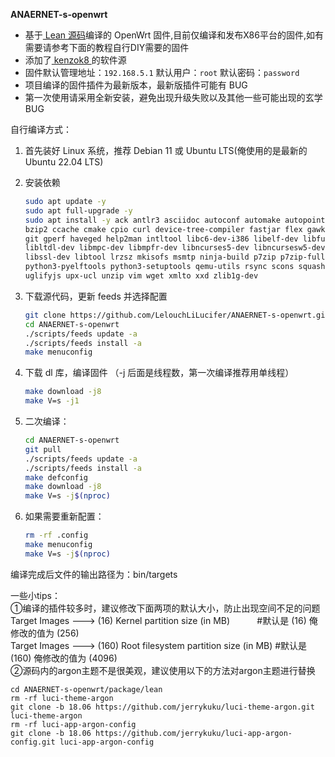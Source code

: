 **ANAERNET-s-openwrt**
- 基于[ Lean 源码](https://github.com/coolsnowwolf/lede)编译的 OpenWrt 固件,目前仅编译和发布X86平台的固件,如有需要请参考下面的教程自行DIY需要的固件    
- 添加了[ kenzok8 ](https://github.com/kenzok8/openwrt-packages)的软件源
- 固件默认管理地址：`192.168.5.1` 默认用户：`root` 默认密码：`password`  
- 项目编译的固件插件为最新版本，最新版插件可能有 BUG  
- 第一次使用请采用全新安装，避免出现升级失败以及其他一些可能出现的玄学 BUG  

自行编译方式：  
1. 首先装好 Linux 系统，推荐 Debian 11 或 Ubuntu LTS(俺使用的是最新的Ubuntu 22.04 LTS)  
2. 安装依赖  
   ```bash
   sudo apt update -y
   sudo apt full-upgrade -y
   sudo apt install -y ack antlr3 asciidoc autoconf automake autopoint binutils bison build-essential \
   bzip2 ccache cmake cpio curl device-tree-compiler fastjar flex gawk gettext gcc-multilib g++-multilib \
   git gperf haveged help2man intltool libc6-dev-i386 libelf-dev libfuse-dev libglib2.0-dev libgmp3-dev \
   libltdl-dev libmpc-dev libmpfr-dev libncurses5-dev libncursesw5-dev libpython3-dev libreadline-dev \
   libssl-dev libtool lrzsz mkisofs msmtp ninja-build p7zip p7zip-full patch pkgconf python2.7 python3 \
   python3-pyelftools python3-setuptools qemu-utils rsync scons squashfs-tools subversion swig texinfo \
   uglifyjs upx-ucl unzip vim wget xmlto xxd zlib1g-dev
   ```
3. 下载源代码，更新 feeds 并选择配置

   ```bash
   git clone https://github.com/LelouchLiLucifer/ANAERNET-s-openwrt.git
   cd ANAERNET-s-openwrt
   ./scripts/feeds update -a
   ./scripts/feeds install -a
   make menuconfig
   ```

4. 下载 dl 库，编译固件
（-j 后面是线程数，第一次编译推荐用单线程）

   ```bash
   make download -j8
   make V=s -j1
   ```
5. 二次编译：

    ```bash
    cd ANAERNET-s-openwrt
    git pull
    ./scripts/feeds update -a
    ./scripts/feeds install -a
    make defconfig
    make download -j8
    make V=s -j$(nproc)
    ```

6. 如果需要重新配置：

    ```bash
    rm -rf .config
    make menuconfig
    make V=s -j$(nproc)
    ```

编译完成后文件的输出路径为：bin/targets  

一些小tips：  
①编译的插件较多时，建议修改下面两项的默认大小，防止出现空间不足的问题  
Target Images ---> (16) Kernel partition size (in MB)           #默认是 (16) 俺修改的值为 (256)  
Target Images ---> (160) Root filesystem partition size (in MB) #默认是 (160) 俺修改的值为 (4096)  
②源码内的argon主题不是很美观，建议使用以下的方法对argon主题进行替换
```
cd ANAERNET-s-openwrt/package/lean
rm -rf luci-theme-argon
git clone -b 18.06 https://github.com/jerrykuku/luci-theme-argon.git luci-theme-argon
rm -rf luci-app-argon-config
git clone -b 18.06 https://github.com/jerrykuku/luci-app-argon-config.git luci-app-argon-config
```
